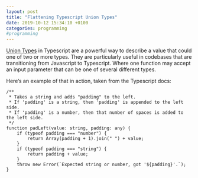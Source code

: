 ```yaml
---
layout: post
title: "Flattening Typescript Union Types"
date: 2019-10-12 15:34:10 +0100
categories: programming
#programming
---
```


[Union Types](https://www.typescriptlang.org/docs/handbook/advanced-types.html#union-types) in Typescript are a powerful way to describe a value that could one of two or more types. They are particularly useful in codebases that are transitioning from Javascript to Typescript. Where one function may accept an input parameter that can be one of several different types. 

Here‘s an example of that in action, taken from the Typescript docs:
```
/**
 * Takes a string and adds "padding" to the left.
 * If 'padding' is a string, then 'padding' is appended to the left side.
 * If 'padding' is a number, then that number of spaces is added to the left side.
 */
function padLeft(value: string, padding: any) {
    if (typeof padding === "number") {
        return Array(padding + 1).join(" ") + value;
    }
    if (typeof padding === "string") {
        return padding + value;
    }
    throw new Error(`Expected string or number, got '${padding}'.`);
}
```

